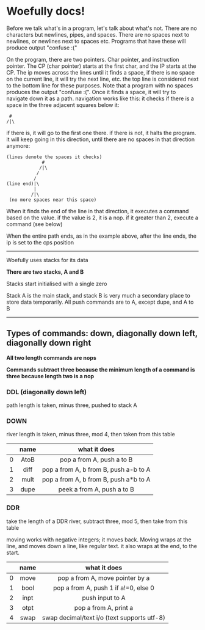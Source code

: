 # Woefully docs!

Before we talk what's in a program, let's talk about what's not. There are no characters but newlines, pipes, and spaces. There are no spaces next to newlines, or newlines next to spaces etc. Programs that have these will produce output "confuse :("

On the program, there are two pointers. Char pointer, and instruction pointer. The CP (char pointer) starts at the first char, and the IP starts at the CP. The ip moves across the lines until it finds a space, if there is no space on the current line, it will try the next line, etc. the top line is considered next to the bottom line for these purposes. Note that a program with no spaces produces the output "confuse :(". Once it finds a space, it will try to navigate down it as a path. navigation works like this: it checks if there is a space in the three adjacent squares below it:

     #
    /|\
if there is, it will go to the first one there. if there is not, it halts the program.
it will keep going in this direction, until there are no spaces in that direction anymore:

    (lines denote the spaces it checks)
                 #
                /|\
               /
              /
    (line end)|\
              |
             /|\
     (no more spaces near this space)

When it finds the end of the line in that direction, it executes a command based on the value. if the value is 2, it is a nop. if it greater than 2, execute a command (see below)

When the entire path ends, as in the example above, after the line ends, the ip is set to the cps position

---
Woefully uses stacks for its data

**There are two stacks, A and B**

Stacks start initialised with a single zero

Stack A is the main stack, and stack B is very much a secondary place to store data temporarily. All push commands are to A, except dupe, and A to B


-----
## Types of commands: down, diagonally down left, diagonally down right

**All two length commands are nops**

**Commands subtract three because the minimum length of a command is three because length two is a nop**

### DDL (diagonally down left)
path length is taken, minus three, pushed to stack A



### DOWN
river length is taken, minus three, mod 4,
then taken from this table

| |name|what it does|
|:-:|:-:|:-:|
|0|AtoB|pop a from A, push a to B    |
|1|diff|pop a from A, b from B, push a-b to A|
|2|mult|pop a from A, b from B, push a*b to A|
|3|dupe|peek a from A, push a to B   |


### DDR
take the length of a DDR river, subtract three, mod 5, then take from this table

moving works with negative integers; it moves back. Moving wraps at the line, and moves down a line, like regular text. it also wraps at the end, to the start.

| |name|what it does|
|:-:|:-:|:-:|
|0|move|pop a from A, move pointer by a|
|1|bool|pop a from A, push 1 if a!=0, else 0   |
|2|inpt|push input to A          |
|3|otpt|pop a from A, print a   |
|4|swap|swap decimal/text i/o (text supports utf-8)|
